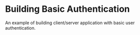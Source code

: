 # Building Basic Authentication 

An example of building client/server application with basic user authentication. 

